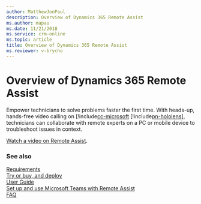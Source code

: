 ```yaml
---
author: MatthewJonPaul
description: Overview of Dynamics 365 Remote Assist
ms.author: mapau
ms.date: 11/21/2018
ms.service: crm-online
ms.topic: article
title: Overview of Dynamics 365 Remote Assist
ms.reviewer: v-brycho
---
```


# Overview of Dynamics 365 Remote Assist

Empower technicians to solve problems faster the first time. With heads-up, hands-free video calling on [!include[cc-microsoft](../includes/cc-microsoft.md) [!include[pn-hololens](../includes/pn-hololens.md)], technicians can collaborate with remote experts on a PC or mobile device to troubleshoot issues in context. 

[Watch a video on Remote Assist](https://www.youtube.com/watch?v=V732PXZHLiU).

### See also
[Requirements](requirements.md)<br/>
[Try or buy, and deploy](../licensing/buy-and-deploy.md)<br/>
[User Guide](user-guide.md)<br/>
[Set up and use Microsoft Teams with Remote Assist](use-microsoft-teams-with-remote-assist.md)<br/>
[FAQ](faq.md)<br/>
